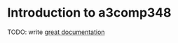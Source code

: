 # Introduction to a3comp348

TODO: write [great documentation](http://jacobian.org/writing/what-to-write/)
